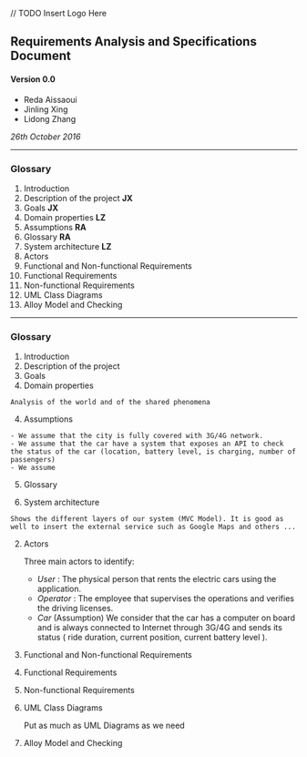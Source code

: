 
//  TODO Insert Logo Here

## __Requirements Analysis and Specifications Document__
#### Version 0.0



* Reda Aissaoui
* Jinling Xing
* Lidong Zhang



_26th October 2016_


----------

### __Glossary__

1. Introduction
  1. Description of the project __JX__
  2. Goals __JX__
  3. Domain properties __LZ__
  4. Assumptions __RA__
  5. Glossary __RA__
  6. System architecture __LZ__
2. Actors
3. Functional and Non-functional Requirements
  1. Functional Requirements
  2. Non-functional Requirements
4. UML Class Diagrams
5. Alloy Model and Checking

------------

### __Glossary__

1. Introduction
  1. Description of the project
  2. Goals
  3. Domain properties

    Analysis of the world and of the shared phenomena

  4. Assumptions

    - We assume that the city is fully covered with 3G/4G network.
    - We assume that the car have a system that exposes an API to check the status of the car (location, battery level, is charging, number of passengers)
    - We assume

  5. Glossary

  6. System architecture

    Shows the different layers of our system (MVC Model). It is good as well to insert the external service such as Google Maps and others ...

2. Actors

    Three main actors to identify:
    - _User_ : The physical person that rents the electric cars using the application.
    - _Operator_ : The employee that supervises the operations and verifies the driving licenses.
    - _Car_ (Assumption) We consider that the car has a computer on board and is always connected to Internet through 3G/4G and sends its status ( ride duration, current position, current battery level ).   

3. Functional and Non-functional Requirements

  1. Functional Requirements
  2. Non-functional Requirements

4. UML Class Diagrams

    Put as much as UML Diagrams as we need

5. Alloy Model and Checking
